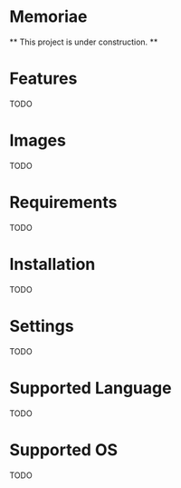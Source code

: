 # Memoriae

** This project is under construction. **

# Features

TODO

# Images

TODO

# Requirements

TODO

# Installation

TODO

# Settings

TODO

# Supported Language

TODO

# Supported OS

TODO
